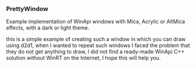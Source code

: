 ### PrettyWindow
Example implementation of WinApi windows with Mica, Acrylic or AltMica effects, with a dark or light theme.

this is a simple example of creating such a window in which you can draw using d2d1,
when I wanted to repeat such windows I faced the problem that they do not get anything to draw,
I did not find a ready-made WinApi C++ solution without WinRT on the Internet, I hope this will help you.
